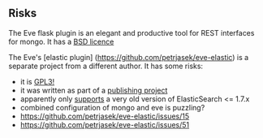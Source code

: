 ## Risks


The Eve flask plugin is an elegant and productive tool for REST interfaces for mongo.  It has a [BSD licence](http://python-eve.org/license.html)

The Eve's [elastic plugin] (https://github.com/petrjasek/eve-elastic) is a separate project from a different author.
It has some risks:
*  it is [GPL3!](https://github.com/petrjasek/eve-elastic#license)
*  it was written as part of a [publishing project](https://github.com/superdesk/superdesk/)
*  apparently only [supports](https://github.com/superdesk/superdesk/#dependencies-for-non-docker-installations) a very old version of ElasticSearch <= 1.7.x
*  combined configuration of mongo and eve is puzzling?
  * https://github.com/petrjasek/eve-elastic/issues/15
  * https://github.com/petrjasek/eve-elastic/issues/51
